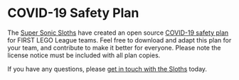 # COVID-19 Safety Plan
The [Super Sonic Sloths](https://sloths.team/) have created an open source [COVID-19 safety plan](https://sloths.team/covidsafe) for FIRST LEGO League teams. Feel free to download and adapt this plan for your team, and contribute to make it better for everyone. Please note the license notice must be included with all plan copies.

If you have any questions, please [get in touch with the Sloths](https://sloths.team/contact) today.
